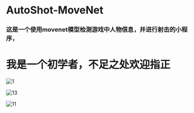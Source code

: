 # AutoShot-MoveNet
### 这是一个使用movenet模型检测游戏中人物信息，并进行射击的小程序，

# 我是一个初学者，不足之处欢迎指正

![1](https://user-images.githubusercontent.com/30918373/166465746-fff372ce-cd62-470f-a29b-a8ce2c5c201b.png)

![13](https://user-images.githubusercontent.com/30918373/166465828-92601d39-3d8f-4c3f-bea2-4fd23a0a782a.png)

![11](https://user-images.githubusercontent.com/30918373/166465877-f2b6c406-b9d9-477c-8127-62ebf22ab1e1.png)
